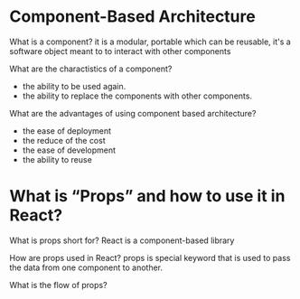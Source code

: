 # Component-Based Architecture
What is a component?
it is a modular, portable which can be reusable, it's a software object meant to to interact with other components

What are the charactistics of a component?
- the ability to be used again.
- the ability to replace the components with other components.

What are the advantages of using component based architecture?
- the ease of deployment
- the reduce of the cost
- the ease of development
- the ability to reuse 

# What is “Props” and how to use it in React?
What is props short for?
React is a component-based library 

How are props used in React?
props is  special keyword that is used to pass the data from one component to another.


What is the flow of props? 